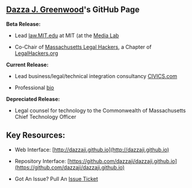 ## [Dazza J. Greenwood](https://github.com/dazzaji)'s GitHub Page

**Beta Release:** 

* Lead [law.MIT.edu](https://law.mit.edu) at MIT (at the [Media Lab](https://www.media.mit.edu) 

* Co-Chair of [Massachusetts Legal Hackers](https://www.meetup.com/Massachusetts-Legal-Hackers), a Chapter of [LegalHackers.org](https://legalhackers.org)

**Current Release:** 

* Lead business/legal/technical integration consultancy [CIVICS.com](http://civics.com) 

* Professional [bio](http://dazzagreenwood.com/bio.html)

**Depreciated Release:** 

* Legal counsel for technology to the Commonwealth of Massachusetts Chief Technology Officer


## Key Resources: 

* Web Interface: [http://dazzaji.github.io](http://dazzaji.github.io)

* Repository Interface: [https://github.com/dazzaji/dazzaji.github.io](https://github.com/dazzaji/dazzaji.github.io)

* Got An Issue?  Pull An [Issue Ticket](https://github.com/dazzaji/dazzaji.github.io/issues/new)
